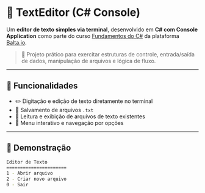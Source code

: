 # 📝 TextEditor (C# Console)

Um **editor de texto simples via terminal**, desenvolvido em **C# com Console Application** como parte do curso [Fundamentos do C#](https://balta.io/cursos/fundamentos-csharp) da plataforma [Balta.io](https://balta.io/).

> 📘 Projeto prático para exercitar estruturas de controle, entrada/saída de dados, manipulação de arquivos e lógica de fluxo.

---

## 🚀 Funcionalidades

- ✏️ Digitação e edição de texto diretamente no terminal
- 💾 Salvamento de arquivos `.txt`
- 📂 Leitura e exibição de arquivos de texto existentes
- 🔁 Menu interativo e navegação por opções

---

## 📸 Demonstração

```bash
Editor de Texto
======================
1 - Abrir arquivo
2 - Criar novo arquivo
0 - Sair
